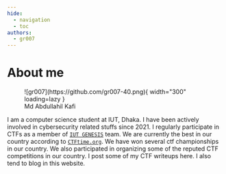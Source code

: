 ```yaml
---
hide:
  - navigation
  - toc
authors:
  - gr007
---
```

# About me

<figure markdown>
  ![gr007](https://github.com/gr007-40.png){ width="300" loading=lazy }
  <figcaption>Md Abdullahil Kafi</figcaption>
</figure>

I am a computer science student at IUT, Dhaka. I have been actively involved in cybersecurity related stuffs
since 2021. I regularly participate in CTFs as a member of [`IUT GENESIS`](https://ctftime.org/team/175924) team.
We are currently the best in our country according to [`CTFtime.org`](https://ctftime.org/stats/BD). We have won several ctf
championships in our country. We also participated in organizing some of the reputed CTF competitions
in our country. I post some of my CTF writeups here. I also tend to blog in this website.
